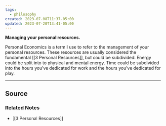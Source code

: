 ```yaml
---
tags:
  - philosophy
created: 2023-07-08T11:37-05:00
updated: 2023-07-20T13:41-05:00
---
```

**Managing your personal resources.**

Personal Economics is a term I use to refer to the management of your personal resources. These resources are usually considered the fundamental [[3 Personal Resources]], but could be subdivided. Energy could be split into to physical and mental energy. Time could be subdivided into the hours you've dedicated for work and the hours you've dedicated for play. 

---

## Source


### Related Notes
- [[3 Personal Resources]]